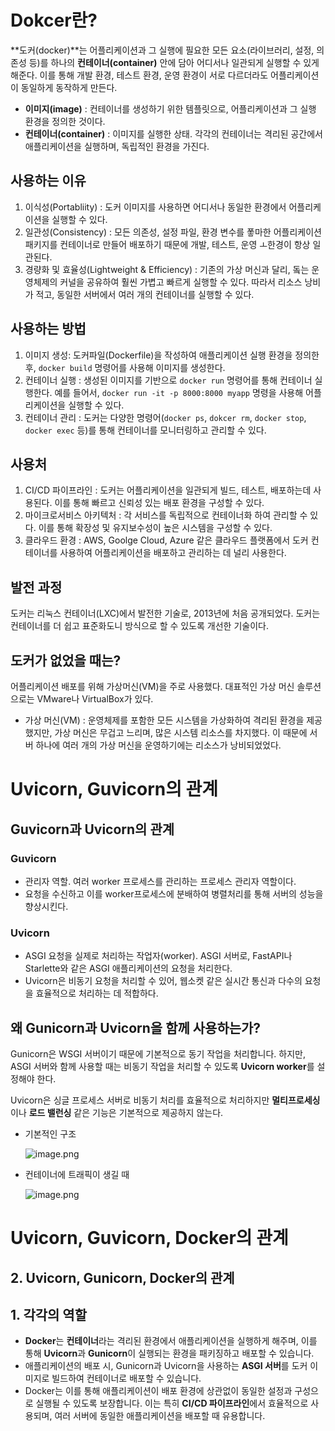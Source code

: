 # Dokcer란?

**도커(docker)**는 어플리케이션과 그 실행에 필요한 모든 요소(라이브러리, 설정, 의존성 등)를 하나의 **컨테이너(container)** 안에 담아 어디서나 일관되게 실행할 수 있게 해준다. 이를 통해 개발 환경, 테스트 환경, 운영 환경이 서로 다르더라도 어플리케이션이 동일하게 동작하게 만든다.

- **이미지(image)** : 컨테이너를 생성하기 위한 템플릿으로, 어플리케이션과 그 실행 환경을 정의한 것이다.
- **컨테이너(container)** : 이미지를 실행한 상태. 각각의 컨테이너는 격리된 공간에서 애플리케이션을 실행하며, 독립적인 환경을 가진다.

## 사용하는 이유

1. 이식성(Portabliity) : 도커 이미지를 사용하면 어디서나 동일한 환경에서 어플리케이션을 실행할 수 있다.
2. 일관성(Consistency) : 모든 의존성, 설정 파일, 환경 변수를 퐇마한 어플리케이션 패키지를 컨테이너로 만들어 배포하기 때문에 개발, 테스트, 운영 ㅗ한경이 항상 일관된다.
3. 경량화 및 효율성(Lightweight & Efficiency) : 기존의 가상 머신과 달리, 돜는 운영체제의 커널을 공유하여 훨씬 가볍고 빠르게 실행할 수 있다. 따라서 리소스 낭비가 적고, 동일한 서버에서 여러 개의 컨테이너를 실행할 수 있다.

## 사용하는 방법

1. 이미지 생성: 도커파일(Dockerfile)을 작성하여 애플리케이션 실행 환경을 정의한 후, `docker build` 명령어를 사용해 이미지를 생성한다.
2. 컨테이너 실행 : 생성된 이미지를 기반으로 `docker run` 명령어를 통해 컨테이너 실행한다. 예를 들어서, `docker run -it -p 8000:8000 myapp` 명령을 사용해 어플리케이션을 실행할 수 있다.
3. 컨테이너 관리 : 도커는 다양한 명령어(`docker ps`, `dokcer rm`, `docker stop`, `docker exec` 등)를 통해 컨테이너를 모니터링하고 관리할 수 있다.

## 사용처

1. CI/CD 파이프라인 : 도커는 어플리케이션을 일관되게 빌드, 테스트, 배포하는데 사용된다. 이를 통해 빠르고 신뢰성 있는 배포 환경을 구성할 수 있다.
2. 마이크로서비스 아키텍처 : 각 서비스를 독립적으로 컨테이너화 하여 관리할 수 있다. 이를 통해 확장성 및 유지보수성이 높은 시스템을 구성할 수 있다.
3. 클라우드 환경 : AWS, Goolge Cloud, Azure 같은 클라우드 플랫폼에서 도커 컨테이너를 사용하여 어플리케이션을 배포하고 관리하는 데 널리 사용한다.

## 발전 과정

도커는 리눅스 컨테이너(LXC)에서 발전한 기술로, 2013년에 처음 공개되었다. 도커는 컨테이너를 더 쉽고 표준화도니 방식으로 할 수 있도록 개선한 기술이다.

## 도커가 없었을 때는?

어플리케이션 배포를 위해 가상머신(VM)을 주로 사용했다. 대표적인 가상 머신 솔루션으로는 VMware나 VirtualBox가 있다.

- 가상 머신(VM) : 운영체제를 포함한 모든 시스템을 가상화하여 격리된 환경을 제공했지만, 가상 머신은 무겁고 느리며, 많은 시스템 리소스를 차지했다. 이 때문에 서버 하나에 여러 개의 가상 머신을 운영하기에는 리소스가 낭비되었었다.

# Uvicorn, Guvicorn의 관계

## Guvicorn과 Uvicorn의 관계

### Guvicorn

- 관리자 역할. 여러 worker 프로세스를 관리하는 프로세스 관리자 역할이다.
- 요청을 수신하고 이를 worker프로세스에 분배하여 병렬처리를 통해 서버의 성능을 향상시킨다.

### Uvicorn

- ASGI 요청을 실제로 처리하는 작업자(worker). ASGI 서버로, FastAPI나 Starlette와 같은 ASGI 애플리케이션의 요청을 처리한다.
- Uvicorn은 비동기 요청을 처리할 수 있어, 웹소켓 같은 실시간 통신과 다수의 요청을 효율적으로 처리하는 데 적합하다.

## 왜 Gunicorn과 Uvicorn을 함께 사용하는가?

Gunicorn은 WSGI 서버이기 때문에 기본적으로 동기 작업을 처리합니다. 하지만, ASGI 서버와 함께 사용할 때는 비동기 작업을 처리할 수 있도록 **Uvicorn worker**를 설정해야 한다.

Uvicorn은 싱글 프로세스 서버로 비동기 처리를 효율적으로 처리하지만 **멀티프로세싱**이나 **로드 밸런싱** 같은 기능은 기본적으로 제공하지 않는다. 

- 기본적인 구조
    
    ![image.png](https://prod-files-secure.s3.us-west-2.amazonaws.com/e00b2a66-cb1a-4908-9dca-d58fe6200c6c/c7c42932-0171-49b5-abdd-feb24d431ba5/image.png)
    
- 컨테이너에 트래픽이 생길 때
    
    ![image.png](https://prod-files-secure.s3.us-west-2.amazonaws.com/e00b2a66-cb1a-4908-9dca-d58fe6200c6c/30998d3c-a61b-4da7-9986-031a2ea1b53d/image.png)
    

# Uvicorn, Guvicorn, Docker의 관계

## 2. **Uvicorn, Gunicorn, Docker의 관계**

## 1. 각각의 역할

- **Docker**는 **컨테이너**라는 격리된 환경에서 애플리케이션을 실행하게 해주며, 이를 통해 **Uvicorn**과 **Gunicorn**이 실행되는 환경을 패키징하고 배포할 수 있습니다.
- 애플리케이션의 배포 시, Gunicorn과 Uvicorn을 사용하는 **ASGI 서버**를 도커 이미지로 빌드하여 컨테이너로 배포할 수 있습니다.
- Docker는 이를 통해 애플리케이션이 배포 환경에 상관없이 동일한 설정과 구성으로 실행될 수 있도록 보장합니다. 이는 특히 **CI/CD 파이프라인**에서 효율적으로 사용되며, 여러 서버에 동일한 애플리케이션을 배포할 때 유용합니다.
